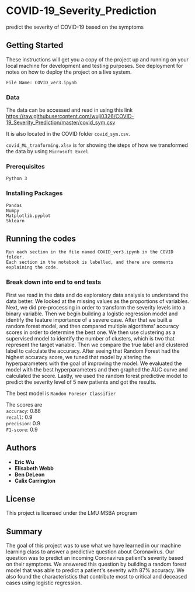 # COVID-19_Severity_Prediction
predict the severity of COVID-19 based on the symptoms

## Getting Started

These instructions will get you a copy of the project up and running on your local machine for development and testing purposes. See deployment for notes on how to deploy the project on a live system.

```
File Name: COVID_ver3.ipynb
```
### Data

The data can be accessed and read in using this link https://raw.githubusercontent.com/wujj0326/COVID-19_Severity_Prediction/master/covid_sym.csv

It is also located in the COVID folder `covid_sym.csv`.

`covid_ML_tranforming.xlsx` is for showing the steps of how we transformed the data by using `Microsoft Excel` 

### Prerequisites

```
Python 3
```

### Installing Packages

```
Pandas
Numpy
Matplotlib.pyplot
Sklearn  

```

## Running the codes

```
Run each section in the file named COVID_ver3.ipynb in the COVID folder. 
Each section in the notebook is labelled, and there are comments explaining the code.
```

### Break down into end to end tests


First we read in the data and do exploratory data analysis to understand the data better. We looked at the missing values as the proportions of variables. Next, we did pre-processing in order to transform the severity levels into a binary variable. Then we begin building a logistic regression model and identify the feature importance of a severe case. After that we built a random forest model, and then compared multiple algorithms' accuracy scores in order to determine the best one. We then use clustering as a supervised model to identify the number of clusters, which is two that represent the target variable. Then we compare the true label and clustered label to calculate the accuracy. After seeing that Random Forest had the highest accuracy score, we tuned that model by altering the hyperparameters with the goal of improving the model. We evaluated the model with the best hyperparameters and then graphed the AUC curve and calculated the score. Lastly, we used the random forest predictive model to predict the severity level of 5 new patients and got the results.


The best model is `Random Foreser Classifier`

The scores are\
`accuracy`: 0.88\
`recall`: 0.9\
`precision`: 0.9\
`F1-score`: 0.9

## Authors

* **Eric Wu** 
* **Elisabeth Webb**
* **Ben DeLeon**
* **Calix Carrington**

## License

This project is licensed under the LMU MSBA program

## Summary

The goal of this project was to use what we have learned in our machine learning class to answer a predictive question about Coronavirus. Our question was to predict an incoming Coronavirus patient's severity based on their symptoms. We answered this question by building a random forest model that was able to predict a patient's severity with 87% accuracy. We also found the characteristics that contribute most to critical and deceased cases using logistic regression.
